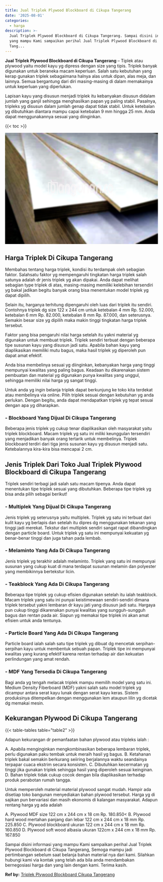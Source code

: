 ```yaml
---
title: Jual Triplek Plywood Blockboard di Cikupa Tangerang
date: '2025-08-01'
categories:
  - harga
description: >-
  Jual Triplek Plywood Blockboard di Cikupa Tangerang. Sampai disini informasi
  yang mampu Kami sampaikan perihal Jual Triplek Plywood Blockboard di Cikupa
  Tang...
---
```


**Jual Triplek Plywood Blockboard di Cikupa Tangerang** – Tiplek atau plywood yaitu model kayu yg dipress dengan size yang tipis. Triplek banyak digunakan untuk beraneka macam keperluan. Salah satu kebutuhan yang kerap gunakan triplek sebagaimana halnya alas untuk dipan, alas meja, dan lainnya. Semua bergantung dari diri masing-masing di dalam memakainya untuk keperluan yang diperlukan.

Lapisan kayu yang disusun menjadi triplek itu kebanyakan disusun didalam jumlah yang ganjil sehingga menghasilkan papan yg paling stabil. Pasalnya, tripleks yg disusun dalam jumlah genap dapat tidak stabil. Untuk ketebalan yg dibutuhkan diantara mampu capai ketebalan 9 mm hingga 25 mm. Anda dapat menggunakannya sesuai yang diinginkan.

{{< toc >}}

![Jual Triplek Plywood Blockboard di Cikupa Tangerang](/images/jual-triplek-murah-26.png)

## Harga Triplek Di Cikupa Tangerang

Membahas tentang harga triplek, kondisi itu terdampak oleh sebagian faktor. Salahsatu faktor yg mempengaruhi tingkatan harga triplek salah satunya adalah dr jenis triplek yg akan dipakai. Anda dapat melihat sebagian type triplek di atas, masing-masing memiliki kelebihan tersendiri yg bakal jadikan begitu banyak orang bisa menentukan model triplek yg dapat dipilih.

Selain itu, harganya terhitung dipengaruhi oleh luas dari triplek itu sendiri. Contohnya triplek dg size 122 x 244 cm untuk ketebalan 4 mm Rp. 52.000, ketebalan 6 mm Rp. 82.000, ketebalan 8 mm Rp. 87.000, dan seterusnya. Semakin besar size yg dipilih maka makin tinggi tingkatan harga triplek tersebut.

Faktor yang bisa pengaruhi nilai harga setelah itu yakni material yg digunakan untuk membuat triplek. Triplek sendiri terbuat dengan beberapa tipe susunan kayu yang disusun jadi satu. Apabila bahan kayu yang diaplikasikan memiliki mutu bagus, maka hasil triplek yg diperoleh pun dapat amat efektif.

Anda bisa membelinya sesuai yg diinginkan, kebanyakan harga yang tinggi mempunyai kwalitas yang paling bagus. Keadaan itu dikarenakan sistem pembuatan dan material yg digunakan punya kwalitas yang unggul, sehingga memiliki nilai harga yg sangat tinggi.

Untuk anda yg ingin belanja triplek dapat berkunjung ke toko kita terdekat atau membelinya via online. Pilih triplek sesuai dengan kebutuhan yg anda perlukan. Dengan begitu, anda dapat mendapatkan triplek yg tepat sesuai dengan apa yg diharapkan.

### \- Blockboard Yang Dijual Di Cikupa Tangerang

Beberapa jenis triplek yg cukup tenar diaplikasikan oleh masyarakat yaitu triplek blockboard. Macam triplek yg satu ini miliki keunggulan tersendiri yang menjadikan banyak orang tertarik untuk membelinya. Triplek blockboard terdiri dari tiga jenis susunan kayu yg disusun menjadi satu. Ketebalannya kira-kira bisa mencapai 2 cm.

## Jenis Triplek Dari Toko Jual Triplek Plywood Blockboard di Cikupa Tangerang

Triplek sendiri terbagi jadi salah satu macam tipenya. Anda dapat menentukan tipe triplek sesuai yang dibutuhkan. Beberapa tipe triplek yg bisa anda pilih sebagai berikut!

### \- Multiplek Yang Dijual Di Cikupa Tangerang

Jenis triplek yg seterusnya yaitu multiplek. Triplek yg satu ini terbuat dari kulit kayu yg berlapis dan setelah itu dipres dg menggunakan tekanan yang tinggi jadi merekat. Tekstur dari multiplek sendiri sangat rapat dibandingkan dengan particle board. Untuk triplek yg satu ini mempunyai kekuatan yg benar-benar tinggi dan juga tahan pada lembab.

### \- Melaminto Yang Ada Di Cikupa Tangerang

Jenis triplek yg terakhir adalah melaminto. Triplek yang satu ini mempunyai susunan yang cukup kuat di mana terdapat susunan melamin dan polyester yang membikinnya bertekstur licin.

### \- Teakblock Yang Ada Di Cikupa Tangerang

Beberapa tipe triplek yg cukup efisien digunakan setelah itu ialah teakblock. Macam triplek yang satu ini punyai keistimewaan sendiri-sendiri dimana triplek tersebut yakni lembaran dr kayu jati yang disusun jadi satu. Hargaya pun cukup tinggi dikarenakan punyai kwalitas yang sungguh-sungguh bagus dan rentan pada air. Siapun yg memakai tipe triplek ini akan amat efisien untuk anda tentunya.

### \- Particle Board Yang Ada Di Cikupa Tangerang

Particle board ialah salah satu tipe triplek yg dibuat dg mencetak serpihan-serpihan kayu untuk membentuk sebuah papan. Triplek tipe ini mempunyai kwalitas yang kurang efektif karena rentan terhadap air dan kekuatan perlindungan yang amat rendah.

### \- MDF Yang Tersedia Di Cikupa Tangerang

Bagi anda yg tengah melacak triplek mampu memilih model yang satu ini. Medium Density Fiberboard (MDF) yakni salah satu model triplek yg dicampur antara serat kayu lunak dengan serat kayu keras. Sistem produksinya ditempelkan dengan menggunakan lem ataupun lilin yg dicetak dg memakai mesin.

## Kekurangan Plywood Di Cikupa Tangerang

{{< table-tables table="table2" >}}

Adapun kekurangan dr pemanfaatan bahan plywood atau tripleks ialah :

A. Apabila menginginkan mengkombinasikan beberapa lembaran triplek, perlu digunakan paku tembak untuk meraih hasil yg bagus. B. Ketahanan triplek bakal semakin berkurang seiiring berjalannya waktu seandainya terpapar cuaca ekstrim secara konsisten. C. Dibutuhkan kecermatan yg tinggi jika gunakan triplek sehingga hasil yang diperoleh sesuai keinginan. D. Bahan triplek tidak cukup cocok dengan bila diaplikasikan terhadap produk perabotan rumah tangga.

Untuk memperoleh material material plywood sangat mudah. Hampir ada disetiap toko bangunan menyediakan bahan plywood tersebut. Harga yg di sajikan pun bervariasi dan masih ekonomis di kalangan masyarakat. Adapun rentang harga yg ada adalah

A. Plywood MDF size 122 cm x 244 cm x 18 cm Rp. 180.850< B. Plywood hard wood mertahan panjang dan lebar 122 cm x 244 cm x 18 mm Rp. 225.850 C. Plywood blockboard ukuran 122 cm x 244 cm x 18 mm Rp. 160.850 D. Plywood soft wood albasia ukuran 122cm x 244 cm x 18 mm Rp. 167.850

Sampai disini informasi yang mampu Kami sampaikan perihal Jual Triplek Plywood Blockboard di Cikupa Tangerang, Semoga mampu jadi pertimbangan sebelum saat belanja bahan material nya dari kami. Silahkan hubungi kami via kontak yang telah ada bila anda mendambakan bernegosiasi harga dan yang lain dengan kami. Terima kasih.

**Ref by:** [Triplek Plywood Blockboard Cikupa Tangerang](https://id.wikipedia.org/wiki/Triplek)

